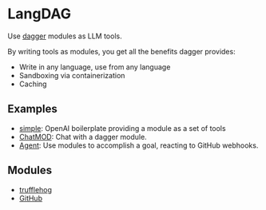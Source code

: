# LangDAG

Use [dagger](https://dagger.io) modules as LLM tools.

By writing tools as modules, you get all the benefits dagger provides:

* Write in any language, use from any language
* Sandboxing via containerization
* Caching

## Examples

* [simple](./examples/simple/): OpenAI boilerplate providing a module as a set of tools
* [ChatMOD](./examples/chatmod/): Chat with a dagger module.
* [Agent](./examples/agent/): Use modules to accomplish a goal, reacting to GitHub webhooks.

## Modules

* [trufflehog](./modules/trufflehog/)
* [GitHub](./modules/github/)
